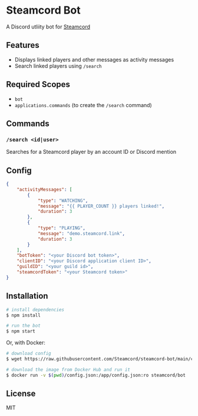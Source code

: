 # Steamcord Bot

A Discord utliity bot for [Steamcord](https://steamcord.io)

## Features

* Displays linked players and other messages as activity messages
* Search linked players using `/search`

## Required Scopes

* `bot`
* `applications.commands` (to create the `/search` command)

## Commands

### `/search <id|user>`

Searches for a Steamcord player by an account ID or Discord mention

## Config

```json
{
    "activityMessages": [
        {
            "type": "WATCHING",
            "message": "{{ PLAYER_COUNT }} players linked!",
            "duration": 3
        },
        {
            "type": "PLAYING",
            "message": "demo.steamcord.link",
            "duration": 3
        }
    ],
    "botToken": "<your Discord bot token>",
    "clientID": "<your Discord application client ID>",
    "guildID": "<your guild id>",
    "steamcordToken": "<your Steamcord token>"
}
```

## Installation

```bash
# install dependencies
$ npm install

# run the bot
$ npm start
```
Or, with Docker:

```bash
# download config
$ wget https://raw.githubusercontent.com/Steamcord/steamcord-bot/main/config.json

# download the image from Docker Hub and run it
$ docker run -v $(pwd)/config.json:/app/config.json:ro steamcord/bot
```

## License

MIT
